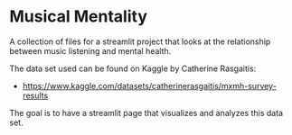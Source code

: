 # Musical Mentality
A collection of files for a streamlit project that looks at the relationship between music listening and mental health.

The data set used can be found on Kaggle by Catherine Rasgaitis:
* https://www.kaggle.com/datasets/catherinerasgaitis/mxmh-survey-results

The goal is to have a streamlit page that visualizes and analyzes this data set.
